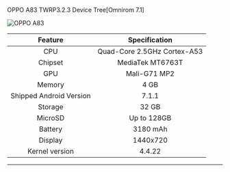 OPPO A83 TWRP3.2.3 Device Tree[Omnirom 7.1]

![OPPO A83](https://ss3.bdstatic.com/70cFv8Sh_Q1YnxGkpoWK1HF6hhy/it/u=1181387776,822790841&fm=26&gp=0.jpg "OPPO A83")

| Feature                 | Specification                     |
|:-----------------------:|:---------------------------------:|
| CPU                     | Quad-Core 2.5GHz Cortex-A53       |
| Chipset                 | MediaTek MT6763T                  |
| GPU                     | Mali-G71 MP2                      |
| Memory                  | 4 GB                              |
| Shipped Android Version | 7.1.1                             |
| Storage                 | 32 GB                             |
| MicroSD                 | Up to 128GB                       |
| Battery                 | 3180 mAh                          |
| Display                 | 1440x720                          |
| Kernel version          | 4.4.22                            |
---------------------------------------------------------------
